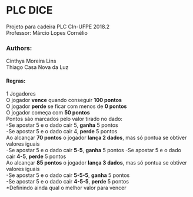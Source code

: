 # PLC DICE
Projeto para cadeira PLC CIn-UFPE 2018.2  
Professor: Márcio Lopes Cornélio
### Authors:
Cinthya Moreira Lins  
Thiago Casa Nova da Luz
#### Regras:
1 Jogadores  
O jogador **vence** quando conseguir **100 pontos**    
O jogador **perde** se ficar com menos de **0 pontos**  
  O jogador começa com **50 pontos**  
Pontos são marcados pelo valor tirado no dado:  
 -Se apostar 5 e o dado cair 5, **ganha** 5 pontos  
 -Se apostar 5 e o dado cair 4, **perde** 5 pontos  
Ao alcançar **70 pontos** o jogador **lança 2 dados**, mas só pontua se obtiver valores iguais  
 -Se apostar 5 e o dado cair **5-5**, **ganha** 5 pontos
 -Se apostar 5 e o dado cair **4-5**, **perde** 5 pontos  
Ao alcançar **85 pontos** o jogador **lança 3 dados**, mas só pontua se obtiver valores iguais    
 -Se apostar 5 e o dado cair **5-5-5**, **ganha** 5 pontos  
 -Se apostar 5 e o dado cair **4-5-5**, **perde** 5 pontos  
*Definindo ainda qual o melhor valor para vencer
